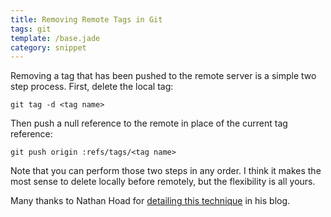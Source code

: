 ```yaml
---
title: Removing Remote Tags in Git
tags: git
template: /base.jade
category: snippet
---
```


Removing a tag that has been pushed to the remote server is a simple two step process. First, delete the local tag:

```
git tag -d <tag name>
```

Then push a null reference to the remote in place of the current tag reference:

```
git push origin :refs/tags/<tag name>
```

Note that you can perform those two steps in any order. I think it makes the most sense to delete locally before remotely, but the flexibility is all yours.

Many thanks to Nathan Hoad for [detailing this technique](https://nathanhoad.net/how-to-delete-a-remote-git-tag) in his blog.
